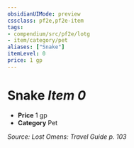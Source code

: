 ```yaml
---
obsidianUIMode: preview
cssclass: pf2e,pf2e-item
tags:
- compendium/src/pf2e/lotg
- item/category/pet
aliases: ["Snake"]
itemLevel: 0
price: 1 gp
---
```

# Snake *Item 0*  

- **Price** 1 gp
- **Category** Pet



*Source: Lost Omens: Travel Guide p. 103*